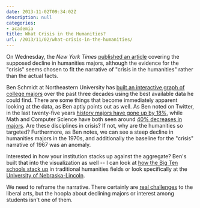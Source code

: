 ```yaml
---
date: 2013-11-02T09:34:02Z
description: null
categories:
- academia
title: What Crisis in the Humanities?
url: /2013/11/02/what-crisis-in-the-humanities/
---
```


On Wednesday, the *New York Times* [published an article](http://www.nytimes.com/2013/10/31/education/as-interest-fades-in-the-humanities-colleges-worry.html?ref=stanforduniversity&_r=0) covering the supposed decline in humanities majors, although the evidence for the "crisis" seems chosen to fit the narrative of "crisis in the humanities" rather than the actual facts.

Ben Schmidt at Northeastern University has [built an interactive graph of college majors](http://benschmidt.org/Degrees/) over the past three decades using the best available data he could find. There are some things that become immediately apparent looking at the data, as Ben aptly points out as well. As Ben noted on Twitter, in the last twenty-five years [history majors have gone up by 18%](http://benschmidt.org/Degrees/#%7B%22startyear%22%3A1986%2C%22endyear%22%3A2011%2C%22denominator%22%3A%22total%22%2C%22field%22%3A%5B%22History%22%5D%2C%22gender%22%3A%5B%22Male%22%2C%22Female%22%5D%2C%22displayOrder%22%3A%5B%22field%22%2C%22gender%22%5D%2C%22file%22%3A%22data.tsv%22%7D), while Math and Computer Science have both seen around [40% decreases in majors](http://benschmidt.org/Degrees/#%7B%22startyear%22%3A1986%2C%22endyear%22%3A2011%2C%22denominator%22%3A%22total%22%2C%22field%22%3A[%22Computer%20Science%22%2C%22Math%22]%2C%22gender%22%3A[%22Male%22%2C%22Female%22]%2C%22displayOrder%22%3A[%22field%22%2C%22gender%22]%2C%22file%22%3A%22data.tsv%22%7D). Are these disciplines in crisis? If not, why are the humanities so targeted? Furthermore, as Ben notes, we can see a steep decline in humanities majors in the 1970s, and additionally the baseline for the "crisis" narrative of 1967 was an anomaly. 

Interested in how your institution stacks up against the aggregate? Ben's built that into the visualization as well -- I can look at [how the Big Ten schools stack up](http://benschmidt.org/Degrees/#%7B%22startyear%22%3A1966%2C%22endyear%22%3A2011%2C%22denominator%22%3A%22total%22%2C%22field%22%3A%5B%22History%22%2C%22Foreign%20Languages%22%2C%22English%20and%20Literature%22%2C%22Humanities%2C%20Other%22%2C%22Religion%22%2C%22Area%20and%20Ethnic%20Studies%22%5D%2C%22gender%22%3A%5B%22Male%22%2C%22Female%22%5D%2C%22displayOrder%22%3A%5B%22field%22%2C%22gender%22%5D%2C%22file%22%3A%22Baccalaureate.Liberal%20Arts%20I--private.tsv%22%7D) in traditional humanities fields or look specifically at the [University of Nebraska-Lincoln](http://benschmidt.org/Degrees/#%7B%22startyear%22%3A1966%2C%22endyear%22%3A2011%2C%22denominator%22%3A%22total%22%2C%22field%22%3A%5B%22History%22%2C%22Foreign%20Languages%22%2C%22English%20and%20Literature%22%2C%22Humanities%2C%20Other%22%2C%22Religion%22%2C%22Area%20and%20Ethnic%20Studies%22%5D%2C%22gender%22%3A%5B%22Male%22%2C%22Female%22%5D%2C%22displayOrder%22%3A%5B%22field%22%2C%22gender%22%5D%2C%22file%22%3A%22Baccalaureate.Liberal%20Arts%20I--private.tsv%22%7D).

We need to reframe the narrative. There certainly are [real challenges](http://www.newrepublic.com/article/115333/senator-jeff-sessions-threatens-neh-budget-over-islam-humanities) to the liberal arts, but the hoopla about declining majors or interest among students isn't one of them.

